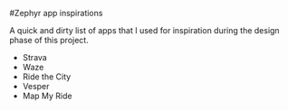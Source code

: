 #Zephyr app inspirations

A quick and dirty list of apps that I used for inspiration during the design phase of this project.

- Strava
- Waze
- Ride the City
- Vesper
- Map My Ride